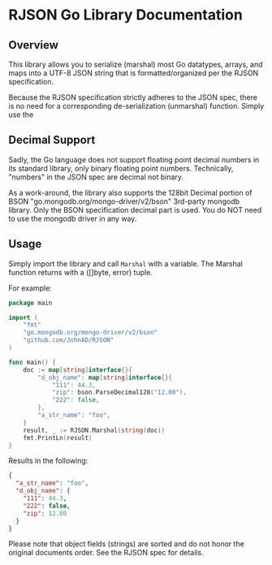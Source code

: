 # RJSON Go Library Documentation

## Overview

This library allows you to serialize (marshal) most Go datatypes, arrays, and maps into a UTF-8 JSON string that 
is formatted/organized per the RJSON specification.

Because the RJSON specification strictly adheres to the JSON spec, there is no need for a corresponding
de-serialization (unmarshal) function. Simply use the 

## Decimal Support

Sadly, the Go language does not support floating point decimal numbers in its standard library, only binary floating
point numbers. Technically, "numbers" in the JSON spec are decimal not binary. 

As a work-around, the library also supports the 128bit Decimal portion of BSON "go.mongodb.org/mongo-driver/v2/bson" 
3rd-party mongodb library. Only the BSON specification decimal part is used. You do NOT need to use the mongodb
driver in any way.

## Usage

Simply import the library and call `Marshal` with a variable. The Marshal function returns with a ([]byte, error) tuple.

For example:

```go
package main

import (
    "fmt"
    "go.mongodb.org/mongo-driver/v2/bson"
    "github.com/JohnAD/RJSON"
)

func main() {
    doc := map[string]interface{}{
        "d_obj_name": map[string]interface{}{
            "111": 44.3,
            "zip": bson.ParseDecimal128("12.00"),
            "222": false,
        },
        "a_str_name": "foo",
    }
    result, _ := RJSON.Marshal(string(doc))
    fmt.PrintLn(result)
}
```

Results in the following:

```json
{
  "a_str_name": "foo",
  "d_obj_name": {
    "111": 44.3,
    "222": false,
    "zip": 12.00
  }
}
```

Please note that object fields (strings) are sorted and do not honor the original documents order. See the RJSON spec
for details.
